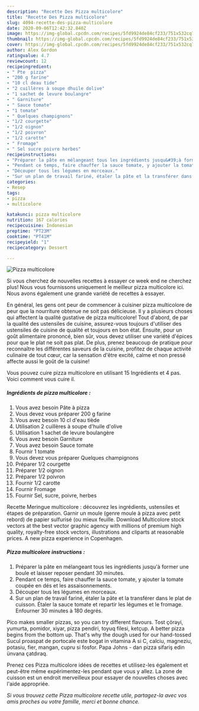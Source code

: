 ```yaml
---
description: "Recette Des Pizza multicolore"
title: "Recette Des Pizza multicolore"
slug: 4094-recette-des-pizza-multicolore
date: 2020-09-06T12:42:32.840Z
image: https://img-global.cpcdn.com/recipes/5fd9924de84cf233/751x532cq70/pizza-multicolore-photo-principale-de-la-recette.jpg
thumbnail: https://img-global.cpcdn.com/recipes/5fd9924de84cf233/751x532cq70/pizza-multicolore-photo-principale-de-la-recette.jpg
cover: https://img-global.cpcdn.com/recipes/5fd9924de84cf233/751x532cq70/pizza-multicolore-photo-principale-de-la-recette.jpg
author: Alex Gordon
ratingvalue: 4.7
reviewcount: 12
recipeingredient:
- " Pte  pizza"
- "200 g farine"
- "10 cl deau tide"
- "2 cuillères à soupe dhuile dolive"
- "1 sachet de levure boulangre"
- " Garniture"
- " Sauce tomate"
- "1 tomate"
- " Quelques champignons"
- "1/2 courgette"
- "1/2 oignon"
- "1/2 poivron"
- "1/2 carotte"
- " Fromage"
- " Sel sucre poivre herbes"
recipeinstructions:
- "Préparer la pâte en mélangeant tous les ingrédients jusqu&#39;à former une boule et laisser reposer pendant 30 minutes."
- "Pendant ce temps, faire chauffer la sauce tomate, y ajouter la tomate coupée en dés et les assaisonnements."
- "Découper tous les légumes en morceaux."
- "Sur un plan de travail fariné, étaler la pâte et la transférer dans le plat de cuisson. Étaler la sauce tomate et repartir les légumes et le fromage. Enfourner 30 minutes à 180 degrés."
categories:
- Resep
tags:
- pizza
- multicolore

katakunci: pizza multicolore 
nutrition: 167 calories
recipecuisine: Indonesian
preptime: "PT23M"
cooktime: "PT41M"
recipeyield: "1"
recipecategory: Dessert

---
```



![Pizza multicolore](https://img-global.cpcdn.com/recipes/5fd9924de84cf233/751x532cq70/pizza-multicolore-photo-principale-de-la-recette.jpg)

Si vous cherchez de nouvelles recettes à essayer ce week end ne cherchez plus! Nous vous fournissons uniquement le meilleur pizza multicolore ici. Nous avons également une grande variété de recettes à essayer.

En général, les gens ont peur de commencer à cuisiner pizza multicolore de peur que la nourriture obtenue ne soit pas délicieuse. Il y a plusieurs choses qui affectent la qualité gustative de pizza multicolore! Tout d'abord, de par la qualité des ustensiles de cuisine, assurez-vous toujours d'utiliser des ustensiles de cuisine de qualité et toujours en bon état. Ensuite, pour un goût alimentaire prononcé, bien sûr, vous devez utiliser une variété d'épices pour que le plat ne soit pas plat. De plus, prenez beaucoup de pratique pour reconnaître les différentes saveurs de la cuisine, profitez de chaque activité culinaire de tout cœur, car la sensation d'être excité, calme et non pressé affecte aussi le goût de la cuisine!

<!--inarticleads1-->

Vous pouvez cuire pizza multicolore en utilisant 15 Ingrédients et 4 pas. Voici comment vous cuire il.

##### Ingrédients de pizza multicolore :

1. Vous avez besoin  Pâte à pizza
1. Vous devez vous préparer 200 g farine
1. Vous avez besoin 10 cl d&#39;eau tiède
1. Utilisation 2 cuillères à soupe d&#39;huile d&#39;olive
1. Utilisation 1 sachet de levure boulangère
1. Vous avez besoin  Garniture
1. Vous avez besoin  Sauce tomate
1. Fournir 1 tomate
1. Vous devez vous préparer  Quelques champignons
1. Préparer 1/2 courgette
1. Préparer 1/2 oignon
1. Préparer 1/2 poivron
1. Fournir 1/2 carotte
1. Fournir  Fromage
1. Fournir  Sel, sucre, poivre, herbes


Recette Meringue multicolore : découvrez les ingrédients, ustensiles et étapes de préparation. Garnir un moule (genre moule à pizza avec petit rebord) de papier sulfurisé (ou mieux feuille. Download Multicolore stock vectors at the best vector graphic agency with millions of premium high quality, royalty-free stock vectors, illustrations and cliparts at reasonable prices. A new pizza experience in Copenhagen. 

<!--inarticleads2-->

##### Pizza multicolore instructions :

1. Préparer la pâte en mélangeant tous les ingrédients jusqu&#39;à former une boule et laisser reposer pendant 30 minutes.
1. Pendant ce temps, faire chauffer la sauce tomate, y ajouter la tomate coupée en dés et les assaisonnements.
1. Découper tous les légumes en morceaux.
1. Sur un plan de travail fariné, étaler la pâte et la transférer dans le plat de cuisson. Étaler la sauce tomate et repartir les légumes et le fromage. Enfourner 30 minutes à 180 degrés.


Pico makes smaller pizzas, so you can try different flavours. Tost çörəyi, yumurta, pomidor, xiyar, pizza pendiri, toyuq filesi, ketçup. A better pizza begins from the bottom up. That&#39;s why the dough used for our hand-tossed Sucul proaspat de portocale este bogat in vitamina A si C, calciu, magneziu, potasiu, fier, mangan, cupru si fosfor. Papa Johns - dan pizza sifariş edin ünvana çatdıraq. 

<!--inarticleads1-->

<p>
Prenez ces Pizza multicolore idées de recettes et utilisez-les également et peut-être même expérimentez-les pendant que vous y allez. La zone de cuisson est un endroit merveilleux pour essayer de nouvelles choses avec l'aide appropriée.
</p>

<p>
<i>Si vous trouvez cette Pizza multicolore recette utile, partagez-la avec vos amis proches ou votre famille, merci et bonne chance.</i>
</p>
